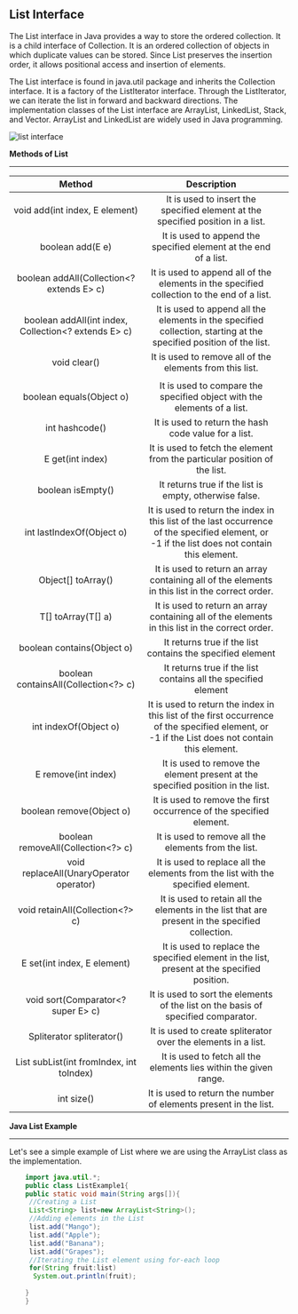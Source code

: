 

## List Interface 

The List interface in Java provides a way to store the ordered collection. It is a child interface of Collection. It is an ordered collection of objects in which duplicate values can be stored. Since List preserves the insertion order, it allows positional access and insertion of elements. 

The List interface is found in java.util package and inherits the Collection interface. It is a factory of the ListIterator interface. Through the ListIterator, we can iterate the list in forward and backward directions. The implementation classes of the List interface are ArrayList, LinkedList, Stack, and Vector. ArrayList and LinkedList are widely used in Java programming.


![list interface](https://github.com/rhushikesh2000/JAVA_TUTORIAL_/assets/124034778/994952df-7f19-46e2-8b01-632da12bd2ad)



**Methods of List**

---


|**Method**|**Description**||
| :-: | :-: | :- |
|void add(int index, E element)|It is used to insert the specified element at the specified position in a list.||
|boolean add(E e)|It is used to append the specified element at the end of a list.||
|boolean addAll(Collection<? extends E> c)|It is used to append all of the elements in the specified collection to the end of a list.||
|boolean addAll(int index, Collection<? extends E> c)|It is used to append all the elements in the specified collection, starting at the specified position of the list.||
|void clear()|It is used to remove all of the elements from this list.||
||||
|boolean equals(Object o)|It is used to compare the specified object with the elements of a list.||
|int hashcode()|It is used to return the hash code value for a list.||
|E get(int index)|It is used to fetch the element from the particular position of the list.||
|boolean isEmpty()|It returns true if the list is empty, otherwise false.||
|int lastIndexOf(Object o)|It is used to return the index in this list of the last occurrence of the specified element, or -1 if the list does not contain this element.||
|Object[] toArray()|It is used to return an array containing all of the elements in this list in the correct order.||
|<T> T[] toArray(T[] a)|It is used to return an array containing all of the elements in this list in the correct order.||
|boolean contains(Object o)|It returns true if the list contains the specified element||
|boolean containsAll(Collection<?> c)|It returns true if the list contains all the specified element||
|int indexOf(Object o)|It is used to return the index in this list of the first occurrence of the specified element, or -1 if the List does not contain this element.||
|E remove(int index)|It is used to remove the element present at the specified position in the list.||
|boolean remove(Object o)|It is used to remove the first occurrence of the specified element.||
|boolean removeAll(Collection<?> c)|It is used to remove all the elements from the list.||
|void replaceAll(UnaryOperator<E> operator)|It is used to replace all the elements from the list with the specified element.||
|void retainAll(Collection<?> c)|It is used to retain all the elements in the list that are present in the specified collection.||
|E set(int index, E element)|It is used to replace the specified element in the list, present at the specified position.||
|void sort(Comparator<? super E> c)|It is used to sort the elements of the list on the basis of specified comparator.||
|Spliterator<E> spliterator()|It is used to create spliterator over the elements in a list.||
|List<E> subList(int fromIndex, int toIndex)|It is used to fetch all the elements lies within the given range.||
|int size()|It is used to return the number of elements present in the list.||



**Java List Example**

---

Let's see a simple example of List where we are using the ArrayList class as the implementation.
~~~java
    import java.util.*;  
    public class ListExample1{  
    public static void main(String args[]){  
     //Creating a List  
     List<String> list=new ArrayList<String>();  
     //Adding elements in the List  
     list.add("Mango");  
     list.add("Apple");  
     list.add("Banana");  
     list.add("Grapes");  
     //Iterating the List element using for-each loop  
     for(String fruit:list)  
      System.out.println(fruit);  
      
    }  
    }  
~~~

